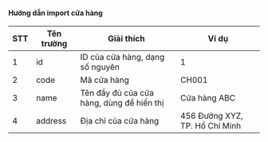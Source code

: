 #### Hướng dẫn import cửa hàng

| STT | Tên trường | Giải thích                                | Ví dụ                          |
|-----|------------|-------------------------------------------|--------------------------------|
| 1   | id         | ID của cửa hàng, dạng số nguyên           | 1                              |
| 2   | code       | Mã cửa hàng                               | CH001                          |
| 3   | name       | Tên đầy đủ của cửa hàng, dùng để hiển thị | Cửa hàng ABC                   |
| 4   | address    | Địa chỉ của cửa hàng                      | 456 Đường XYZ, TP. Hồ Chí Minh |